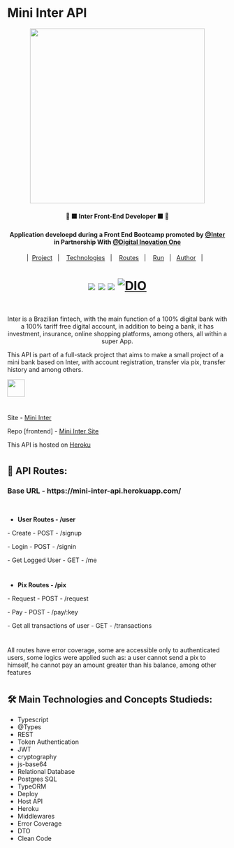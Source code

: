# Mini Inter API

<p align="center"><a href="https://www.bancointer.com.br/superapp/?utm_source=google&utm_medium=cpc&utm_campaign=Pesquisa+Brand" ><img width="400px" src="https://feirao-credito.fiesp.com.br/img/banco-inter.png"/><a></p>
   
<h4 align="center" >🚀 🟧 Inter Front-End Developer 🟧 🚀</h4>
   
<h4 align="center">Application develoepd during a Front End Bootcamp promoted by <a href="https://www.bancointer.com.br/superapp/?utm_source=google&utm_medium=cpc&utm_campaign=Pesquisa+Brand"> @Inter </a> in Partnership With <a href="https://web.digitalinnovation.one/"> @Digital Inovation One</a> </h4>

      
<p align="center">
   |&nbsp;
  <a href="#project">Project</a>&nbsp;&nbsp;&nbsp;|&nbsp;&nbsp;&nbsp;
  <a href="#techs">Technologies</a>&nbsp;&nbsp;&nbsp;|&nbsp;&nbsp;&nbsp;
   <a href="#routes">Routes</a>&nbsp;&nbsp;&nbsp;|&nbsp;&nbsp;&nbsp;
  <a href="#run-project">Run</a>&nbsp;&nbsp;&nbsp;|&nbsp;&nbsp;
  <a href="#author">Author</a>&nbsp;&nbsp;&nbsp;|&nbsp;&nbsp;&nbsp;
</p>
   
#

    
 <h1 align="center">
  <a herf='https://github.com/Samuel-Ricardo'>
    <img src='https://img.shields.io/static/v1?label=&message=Samuel%20Ricardo&color=black&style=for-the-badge&logo=GITHUB'> 
  </a>
  
  <a herf='https://www.instagram.com/samuel_ricardo.ex/'>
    <img src='https://img.shields.io/static/v1?label=&message=Samuel.ex&color=black&style=for-the-badge&logo=instagram'> 
  </a>
  
   <a herf='https://www.linkedin.com/in/samuel-ricardo-cabral/'>
    <img src='https://img.shields.io/static/v1?label=&message=Samuel%20Ricardo&color=black&style=for-the-badge&logo=LinkedIn'> 
  </a>
      
  <a href="https://web.digitalinnovation.one/users/samuelricardoofficial?tab=achievements">
    <img alt="DIO" src="https://url.gratis/i5PyNS">
  </a>
</h1>

<br>

<p align="center" id="project">Inter is a Brazilian fintech, with the main function of a 100% digital bank with a 100% tariff free digital account, in addition to being a bank, it has investment, insurance, online shopping platforms, among others, all within a super App.

This API is part of a full-stack project that aims to make a small project of a mini bank based on Inter, with account registration, transfer via pix, transfer history and among others.

   <img width="40px" src="https://feirao-credito.fiesp.com.br/img/banco-inter.png"/>
	
#
   
Site - <a href="http://mini-inter.vercel.app/">Mini Inter</a>

Repo [frontend] - <a href="https://github.com/Samuel-Ricardo/mini-inter-site">Mini Inter Site</a>
   
This API is hosted on <a href='https://mini-inter-api.herokuapp.com/'> Heroku </a> 
  
#
   <p id="routes"/>
   
##  :construction: API Routes:  

 <h3><b> Base URL - https://mini-inter-api.herokuapp.com/ </b></h3>

</br>
   
- <b> User Routes - /user </b>
   
<p>   - Create - POST - /signup </p>
<p>   - Login - POST - /signin </p>
<p>   - Get Logged User - GET - /me </p>
   
#

- <b> Pix Routes - /pix </b>
   
 <p>   - Request - POST - /request </p>
 <p>   - Pay - POST - /pay/:key </p>
 <p>   - Get all transactions of user - GET - /transactions </p>

#

<p align="justfy">
	All routes have error coverage, some are accessible only to authenticated users, some logics were applied such as: a user cannot send a pix to himself, he cannot pay an amount greater than his balance, among other features
</p>
   
#

<h2 id="techs">
  🛠 Main Technologies and Concepts Studieds:
</h2>

- Typescript
- @Types
- REST
- Token Authentication
- JWT
- cryptography
- js-base64
- Relational Database
- Postgres SQL
- TypeORM
- Deploy
- Host API
- Heroku
- Middlewares
- Error Coverage
- DTO
- Clean Code
